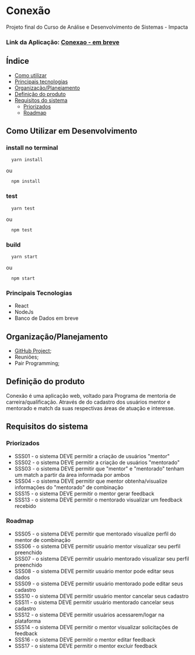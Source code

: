 # Conexão 

Projeto final do Curso de Análise e Desenvolvimento de Sistemas - Impacta

### Link da Aplicação: [Conexao - em breve]()

## Índice

* [Como utilizar](#como-utilizar-em-desenvolvimento)
* [Principais tecnologias](#principais-tecnologias)
* [Organização/Planejamento](#organização/planejamento)
* [Definição do produto](#definição-do-produto)
* [Requisitos do sistema](#requisitos-do-sistema)
   - [Priorizados](#priorizados)
   - [Roadmap](#roadmap)


## Como Utilizar em Desenvolvimento

  ### install no terminal

  ```` 
    yarn install
  ````
  ou
  ````
    npm install
  ````
  ### test
  ```` 
    yarn test
  ````
  ou
  ````
    npm test
  ````
  ### build
  ```` 
    yarn start
  ````
  ou
  ````
    npm start
  ````

### Principais Tecnologias

* React
* NodeJs
* Banco de Dados em breve

## Organização/Planejamento

 * [GitHub Project](https://github.com/users/sirleyalmeida/projects/2);
 * Reuniões;
 * Pair Programming;

## Definição do produto

Conexão é uma aplicação web, voltado para Programa de mentoria de carreira/qualificação. Através de do cadastro dos usuários mentor e mentorado e match da suas respectivas áreas de atuação e interesse.

## Requisitos do sistema

### Priorizados

- SSS01 - o sistema DEVE permitir a criação de usuários "mentor"
- SSS02 - o sistema DEVE permitir a criação de usuários "mentorado"
- SSS03 - o sistema DEVE permitir que "mentor" e "mentorado" tenham um match a partir da área informada por ambos
- SSS04 - o sistema DEVE permitir que mentor obtenha/visualize informações do "mentorado" de combinação
- SSS15 - o sistema DEVE permitir o mentor gerar feedback
- SSS13 - o sistema DEVE permitir o mentorado visualizar um feedback recebido

### Roadmap

- SSS05 - o sistema DEVE permitir que mentorado visualize perfil do mentor de combinação
- SSS06 - o sistema DEVE permitir usuário mentor visualizar seu perfil preenchido
- SSS07 - o sistema DEVE permitir usuário mentorado visualizar seu perfil preenchido
- SSS08 - o sistema DEVE permitir usuário mentor pode editar seus dados
- SSS09 - o sistema DEVE permitir usuário mentorado pode editar seus cadastro
- SSS10 - o sistema DEVE permitir usuário mentor cancelar seus cadastro
- SSS11 - o sistema DEVE permitir usuário mentorado cancelar seus cadastro
- SSS12 - o sistema DEVE permitir usuários acessarem/logar na plataforma
- SSS14 - o sistema DEVE permitir o mentor visualizar solicitações de feedback
- SSS16 - o sistema DEVE permitir o mentor editar feedback
- SSS17 - o sistema DEVE permitir o mentor excluir feedback